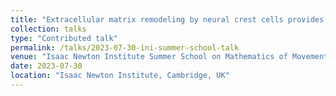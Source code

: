 ```yaml
---
title: "Extracellular matrix remodeling by neural crest cells provides a robust signal for collective migration"
collection: talks
type: "Contributed talk"
permalink: /talks/2023-07-30-ini-summer-school-talk
venue: "Isaac Newton Institute Summer School on Mathematics of Movement"
date: 2023-07-30
location: "Isaac Newton Institute, Cambridge, UK"
---
```

<!-- This is a description of your talk, which is a markdown files that can be all markdown-ified like any other post. Yay markdown! -->
